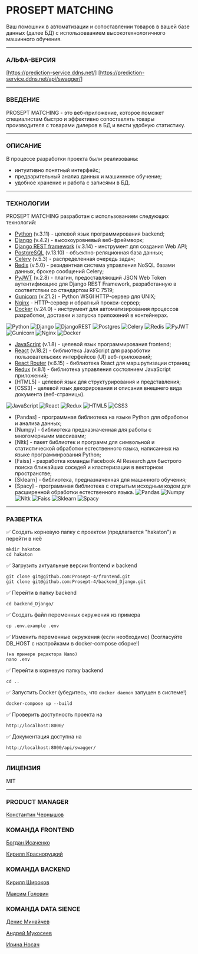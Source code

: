 # __PROSEPT MATCHING__

Ваш помошник в автоматизации и сопоставлении товаров в вашей базе данных (далее БД) с использовванием высокотехнологичного машинного обучения.


___

### АЛЬФА-ВЕРСИЯ

[https://prediction-service.ddns.net/]
[https://prediction-service.ddns.net/api/swagger/]

[https://prediction-service.ddns.net/]: <https://prediction-service.ddns.net/>
[https://prediction-service.ddns.net/api/swagger/]: <https://prediction-service.ddns.net/api/swagger/>

___

### ВВЕДЕНИЕ

PROSEPT MATCHING - это веб-приложение, которое поможет специалистам быстро и эффективно сопоставлять товары производителя с товарами дилеров в БД и вести удобную статистику.
___
### ОПИСАНИЕ

В процессе разработки проекта были реализованы:
- интуитивно понятный интерфейс;
- предварительный анализ данных и машиннное обучение;
- удобное хранение и работа с записями в БД.
___

### ТЕХНОЛОГИИ

PROSEPT MATCHING разработан с использованием следующих технологий:

- [Python] (v.3.11) - целевой язык программирования backend;
- [Django] (v.4.2) - высокоуровневый веб-фреймворк;
- [Django REST framework] (v.3.14) - инструмент для создания Web API;
- [PostgreSQL] (v.13.10) - объектно-реляционная база данных;
- [Celery] (v.5.3) - распределенная очередь задач;
- [Redis] (v.5.0) - резидентная система управления NoSQL базами данных, брокер сообщений Celery;
- [PyJWT] (v.2.8) - плагин, предоставляющий JSON Web Token аутентификацию для Django REST Framework, разработанную в соответствии со стандартом RFC 7519;
- [Gunicorn] (v.21.2) - Python WSGI HTTP-сервер для UNIX;
- [Nginx] - HTTP-сервер и обратный прокси-сервер;
- [Docker] (v.24.0) - инструмент для автоматизирования процессов разработки, доставки и запуска приложений в контейнерах.


![Python](https://img.shields.io/badge/python-3670A0?style=for-the-badge&logo=python&logoColor=ffdd54) 
![Django](https://img.shields.io/badge/django-%23092E20.svg?style=for-the-badge&logo=django&logoColor=white)
![DjangoREST](https://img.shields.io/badge/DJANGO-REST-ff1709?style=for-the-badge&logo=django&logoColor=white&color=ff1709&labelColor=gray)
![Postgres](https://img.shields.io/badge/postgres-%23316192.svg?style=for-the-badge&logo=postgresql&logoColor=white)
![Celery](https://a11ybadges.com/badge?logo=celery)
![Redis](https://img.shields.io/badge/redis-%23DD0031.svg?style=for-the-badge&logo=redis&logoColor=white)
![PyJWT](https://img.shields.io/badge/JWT-black?style=for-the-badge&logo=JSON%20web%20tokens)
![Gunicorn](https://img.shields.io/badge/gunicorn-%298729.svg?style=for-the-badge&logo=gunicorn&logoColor=white)
![Nginx](https://img.shields.io/badge/nginx-%23009639.svg?style=for-the-badge&logo=nginx&logoColor=white)
![Docker](https://img.shields.io/badge/docker-%230db7ed.svg?style=for-the-badge&logo=docker&logoColor=white)

- [JavaScript] (v.1.8) - целевой язык программирования frontend;
- [React] (v.18.2) - библиотека JavaScript для разработки пользовательских интерфейсов (UI) веб-приложений;
- [React Router] (v.6.15) - библиотека React для маршрутизации страниц;
- [Redux] (v.8.1) - библиотека  управления состоянием JavaScript приложений;
- [HTML5] - целевой язык для структурирования и представления;
- [CSS3] -  целевой язык декорирования и описания внешнего вида документа (веб-страницы).

![JavaScript](https://img.shields.io/badge/javascript-%23323330.svg?style=for-the-badge&logo=javascript&logoColor=%23F7DF1E) ![React](https://img.shields.io/badge/react-%2320232a.svg?style=for-the-badge&logo=react&logoColor=%2361DAFB)
![Redux](https://img.shields.io/badge/redux-%23593d88.svg?style=for-the-badge&logo=redux&logoColor=white)
![HTML5](https://img.shields.io/badge/HTML5-%23323330.svg?style=for-the-badge&logo=html5&logoColor=%23F7DF1E)
![CSS3](https://img.shields.io/badge/CSS3-%23323330.svg?style=for-the-badge&logo=css3&logoColor=%23F7DF1E)

- [Pandas] - программная библиотека на языке Python для обработки и анализа данных;
- [Numpy] - библиотека предназначенная для работы с многомерными массивами;
- [Nltk] - пакет библиотек и программ для символьной и статистической обработки естественного языка, написанных на языке программирования Python;
- [Faiss] - разработка команды Facebook AI Research для быстрого поиска ближайших соседей и кластеризации в векторном пространстве;
- [Sklearn] - библиотека, предназначенная для машинного обучения;
- [Spacy] - программная библиотека с открытым исходным кодом для расширенной обработки естественного языка.
![Pandas](https://img.shields.io/badge/Pandas-%23323330.svg?style=for-the-badge&logo=pandas&logoColor=%23F7DF1E)
![Numpy](https://img.shields.io/badge/Numpy-%23323330.svg?style=for-the-badge&logo=numpy&logoColor=%23F7DF1E)
![Nltk](https://img.shields.io/badge/Nltk-%23323330.svg?style=for-the-badge&logo=nltk&logoColor=%23F7DF1E)
![Faiss](https://img.shields.io/badge/Faiss-%23323330.svg?style=for-the-badge&logo=faiss&logoColor=%23F7DF1E)
![Sklearn](https://img.shields.io/badge/Sklearn-%23323330.svg?style=for-the-badge&logo=sklearn&logoColor=%23F7DF1E)
![Spacy](https://img.shields.io/badge/Spacy-%23323330.svg?style=for-the-badge&logo=Spacy&logoColor=%23F7DF1E)
___


### РАЗВЕРТКА

✅ Создать корневую папку с проектом (предлагается "hakaton") и перейти в неё

```
mkdir hakaton
cd hakaton
```

✅ Загрузить актуальные версии frontend и backend

```
git clone git@github.com:Prosept-4/frontend.git
git clone git@github.com:Prosept-4/backend_Django.git
```

✅ Перейти в папку backend

```
cd backend_Django/
```

✅ Создать файл переменных окружения из примера

```
cp .env.example .env
```

✅ Изменить переменные окружения (если необходимо) (!согласуйте DB_HOST с настройками в docker-compose сборке!)
```
(на примере редактора Nano)
nano .env
```

✅ Перейти в корневую папку backend
```
cd ..
```

✅ Запустить Docker (убедитесь, что `docker daemon` запущен в системе!)

```
docker-compose up --build
```

✅ Проверить доступность проекта на

```
http://localhost:8000/
```

✅ Документация доступна на

```
http://localhost:8000/api/swagger/
```

___

### ЛИЦЕНЗИЯ

MIT

___

### PRODUCT MANAGER

[Константин Чернышов]

### КОМАНДА FRONTEND
[Богдан Исаченко]

[Кирилл Красноруцкий]

### КОМАНДА BACKEND

[Кирилл Широков]

[Максим Головин]

### КОМАНДА DATA SIENCE

[Денис Минайчев]

[Андрей Мукосеев]

[Ирина Носач]



[Константин Чернышов]: <https://t.me/ChernyshovK/>
[Богдан Исаченко]: <https://t.me/Doctorian-Bogdan/>
[Кирилл Красноруцкий]: <https://t.me/Red-Handed-Guy/>
[Кирилл Широков]: <https://t.me/KirillShirokov/>
[Максим Головин]: <https://t.me/PrimeStr/>
[Денис Минайчев]: <https://t.me/SeriousDen7/>
[Андрей Мукосеев]: <https://t.me/Andrey-Mukoseev/>
[Ирина Носач]: <https://t.me/LolaBSL/>


[Python]: <https://www.python.org/>
[Django]: <https://www.djangoproject.com/>
[Django REST framework]: <https://www.django-rest-framework.org/>
[PostgreSQL]: <https://www.postgresql.org/>
[Celery]: <https://docs.celeryq.dev/en/stable/>
[Redis]: <https://redis.io/>
[PyJWT]: <https://pyjwt.readthedocs.io/en/latest/>
[Gunicorn]: <https://gunicorn.org/>
[Nginx]: <https://nginx.org/en/>
[Docker]: <https://www.docker.com/>

[JavaScript]: <https://www.javascript.com/>
[TypeScript]: <https://www.typescriptlang.org/>
[React]: <https://react.dev/>
[React Router]: <https://reactrouter.com/en/main/>
[Vite]: <https://vitejs.dev/>
[Redux]: <https://redux.js.org/>
[Yup]: <https://github.com/jquense/yup>
